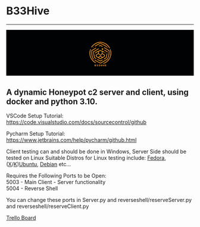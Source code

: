 # B33Hive

___

![Screenshot](B33HiveCover.png)

A dynamic Honeypot c2 server and client, using docker and python 3.10.
---

VSCode Setup Tutorial:  
https://code.visualstudio.com/docs/sourcecontrol/github

Pycharm Setup Tutorial:  
https://www.jetbrains.com/help/pycharm/github.html

Client testing can and should be done in Windows, Server Side should be tested on Linux
Suitable Distros for Linux testing include:
[Fedora](https://fedoraproject.org/), ([X](https://xubuntu.org/)/[K](https://kubuntu.org/))[Ubuntu](https://ubuntu.com/), [Debian](https://www.debian.org/)
etc...

Requires the Following Ports to be Open: \
5003 - Main Client - Server functionality \
5004 - Reverse Shell 

You can change these ports in Server.py and reverseshell/reserveServer.py and reverseshell/reserveClient.py

[Trello Board](https://trello.com/b/VC0HLcnX/b33hive)

